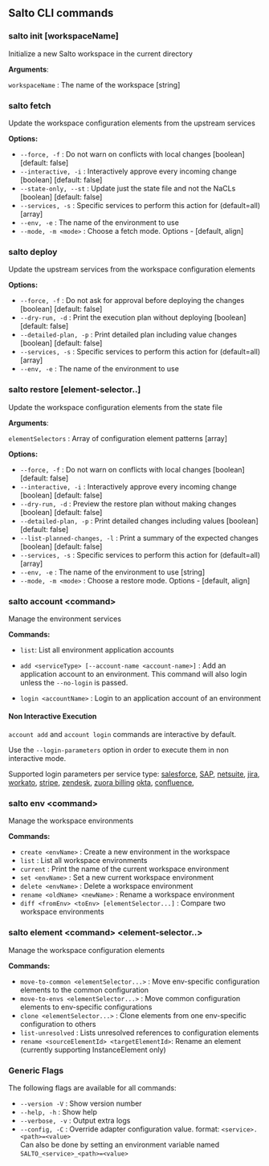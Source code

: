 ## Salto CLI commands

### **salto init [workspaceName]**

Initialize a new Salto workspace in the current directory

**Arguments**:

`workspaceName` : The name of the workspace [string]

### **salto fetch**

Update the workspace configuration elements from the upstream services

**Options:**

- `--force, -f` : Do not warn on conflicts with local changes [boolean] [default: false]
- `--interactive, -i` : Interactively approve every incoming change [boolean] [default: false]
- `--state-only, --st` : Update just the state file and not the NaCLs [boolean] [default: false]
- `--services, -s` : Specific services to perform this action for (default=all) [array]
- `--env, -e` : The name of the environment to use
- `--mode, -m <mode>` : Choose a fetch mode. Options - [default, align]

### **salto deploy**

Update the upstream services from the workspace configuration elements

**Options:**

- `--force, -f` : Do not ask for approval before deploying the changes [boolean] [default: false]
- `--dry-run, -d` : Print the execution plan without deploying [boolean] [default: false]
- `--detailed-plan, -p` : Print detailed plan including value changes [boolean] [default: false]
- `--services, -s` : Specific services to perform this action for (default=all) [array]
- `--env, -e` : The name of the environment to use

### **salto restore [element-selector..]**

Update the workspace configuration elements from the state file

**Arguments**:

`elementSelectors` : Array of configuration element patterns [array]

**Options:**

- `--force, -f` : Do not warn on conflicts with local changes [boolean] [default: false]
- `--interactive, -i` : Interactively approve every incoming change [boolean] [default: false]
- `--dry-run, -d` : Preview the restore plan without making changes [boolean] [default: false]
- `--detailed-plan, -p` : Print detailed changes including values [boolean] [default: false]
- `--list-planned-changes, -l` : Print a summary of the expected changes [boolean] [default: false]
- `--services, -s` : Specific services to perform this action for (default=all) [array]
- `--env, -e` : The name of the environment to use [string]
- `--mode, -m <mode>` : Choose a restore mode. Options - [default, align]

### **salto account \<command>**

Manage the environment services

**Commands:**

- `list`: List all environment application accounts

- `add <serviceType> [--account-name <account-name>]` : Add an application account to an environment. This command will also login unless the `--no-login` is passed.

- `login <accountName>` : Login to an application account of an environment

#### **Non Interactive Execution**

`account add` and `account login` commands are interactive by default.

Use the `--login-parameters` option in order to execute them in non interactive mode.

Supported login parameters per service type:
[salesforce](/packages/salesforce-adapter/specific-cli-options.md#non-interactive-login-parameters),
[SAP](/packages/sap-adapter/specific-cli-options.md#non-interactive-login-parameters),
[netsuite](/packages/netsuite-adapter/specific-cli-options.md#non-interactive-login-parameters),
[jira](/packages/jira-adapter/specific-cli-options.md#non-interactive-login-parameters),
[workato](/packages/workato-adapter/specific-cli-options.md#non-interactive-login-parameters),
[stripe](/packages/stripe-adapter/specific-cli-options.md#non-interactive-login-parameters),
[zendesk](/packages/zendesk-adapter/specific-cli-options.md#non-interactive-login-parameters),
[zuora billing](/packages/zuora-billing-adapter/specific-cli-options.md#non-interactive-login-parameters)
[okta](/packages/okta-adapter/specific-cli-options.md#non-interactive-login-parameters),
[confluence](/packages/confluence-adapter/specific-cli-options.md#non-interactive-login-parameters),

### **salto env \<command>**

Manage the workspace environments

**Commands:**

- `create <envName>` : Create a new environment in the workspace
- `list` : List all workspace environments
- `current` : Print the name of the current workspace environment
- `set <envName>` : Set a new current workspace environment
- `delete <envName>` : Delete a workspace environment
- `rename <oldName> <newName>` : Rename a workspace environment
- `diff <fromEnv> <toEnv> [elementSelector...]` : Compare two workspace environments

### **salto element \<command> \<element-selector..>**

Manage the workspace configuration elements

**Commands:**

- `move-to-common <elementSelector...>` : Move env-specific configuration elements to the common configuration
- `move-to-envs <elementSelector...>` : Move common configuration elements to env-specific configurations
- `clone <elementSelector...>` : Clone elements from one env-specific configuration to others
- `list-unresolved` : Lists unresolved references to configuration elements
- `rename <sourceElementId> <targetElementId>`: Rename an element (currently supporting InstanceElement only)

### Generic Flags

The following flags are available for all commands:

- `--version -V` : Show version number
- `--help, -h` : Show help
- `--verbose, -v` : Output extra logs
- `--config, -C` : Override adapter configuration value. format: `<service>.<path>=<value>`<br>
  Can also be done by setting an environment variable named `SALTO_<service>_<path>=<value>`
